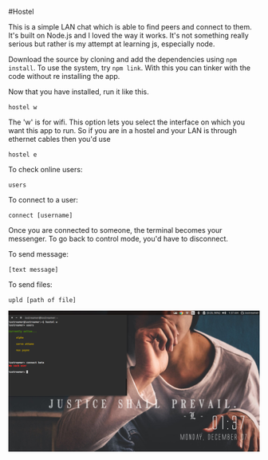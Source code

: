 #Hostel

This is a simple LAN chat which is able to find peers and connect to them.
It's built on Node.js and I loved the way it works. It's not something
really serious but rather is my attempt at learning js, especially node.

Download the source by cloning and add the dependencies using `npm install`.
To use the system, try `npm link`. With this you can tinker with the code
without re installing the app.

Now that you have installed, run it like this.

```shell
hostel w
```
The 'w' is for wifi. This option lets you select the interface on which you want
this app to run. So if you are in a hostel and your LAN is through ethernet cables then
you'd use

```shell
hostel e
```

To check online users:
```shell
users
```

To connect to a user:
```shell
connect [username]
```

Once you are connected to someone, the terminal becomes your messenger. To go back to control mode, you'd
have to disconnect.

To send message:
```shell
[text message]
```

To send files:
```shell
upld [path of file]
```

![](https://raw.githubusercontent.com/iostreamer-X/hostel/master/assets/scrsht.png)
